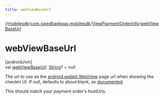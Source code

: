 ```yaml
---
title: webViewBaseUrl
---
```

//[mobilesdk](../../../index.html)/[com.swedbankpay.mobilesdk](../index.html)/[ViewPaymentOrderInfo](index.html)/[webViewBaseUrl](web-view-base-url.html)



# webViewBaseUrl



[androidJvm]\
val [webViewBaseUrl](web-view-base-url.html): [String](https://kotlinlang.org/api/latest/jvm/stdlib/kotlin/-string/index.html)? = null



The url to use as the [android.webkit.WebView](https://developer.android.com/reference/kotlin/android/webkit/WebView.html) page url when showing the checkin UI. If null, defaults to about:blank, as [documented](https://developer.android.com/reference/kotlin/android/webkit/WebView.html#loaddatawithbaseurl).



This should match your payment order's hostUrls.




